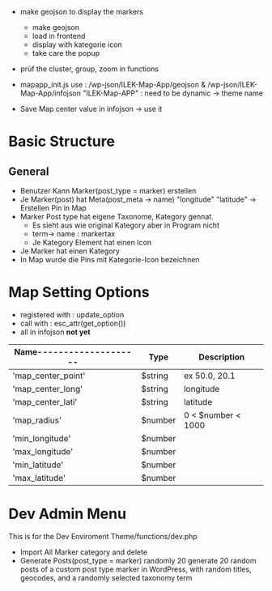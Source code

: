 - make geojson to display the markers
  - make geojson
  - load in frontend
  - display with kategorie icon
  - take care the popup
- prüf the cluster, group, zoom in functions

- mapapp_init.js use : /wp-json/ILEK-Map-App/geojson & /wp-json/ILEK-Map-App/infojson
  "ILEK-Map-APP" : need to be dynamic -> theme name

- Save Map center value in infojson -> use it

# Basic Structure

## General

- Benutzer Kann Marker(post_type = marker) erstellen
- Je Marker(post) hat Meta(post_meta -> name) "longitude" "latitude" -> Erstellen Pin in Map
- Marker Post type hat eigene Taxonome, Kategory gennat.
  - Es sieht aus wie original Kategory aber in Program nicht
  - term-> name : markertax
  - Je Kategory Element hat einen Icon
- Je Marker hat einen Kategory
- In Map wurde die Pins mit Kategorie-Icon bezeichnen

# Map Setting Options

- registered with : update_option
- call with : esc_attr(get_option())
- all in infojson **not yet**

| Name-------------------- | Type    | Description        |
| ------------------------ | ------- | ------------------ |
| 'map_center_point'       | $string | ex 50.0, 20.1      |
| 'map_center_long'        | $string | longitude          |
| 'map_center_lati'        | $string | latitude           |
| 'map_radius'             | $number | 0 < $number < 1000 |
| 'min_longitude'          | $number |                    |
| 'max_longitude'          | $number |                    |
| 'min_latitude'           | $number |                    |
| 'max_latitude'           | $number |                    |

# Dev Admin Menu

This is for the Dev Enviroment
Theme/functions/dev.php

- Import All Marker category and delete
- Generate Posts(post_type = marker) randomly 20
  generate 20 random posts of a custom post type marker in WordPress, with random titles, geocodes, and a randomly selected taxonomy term
